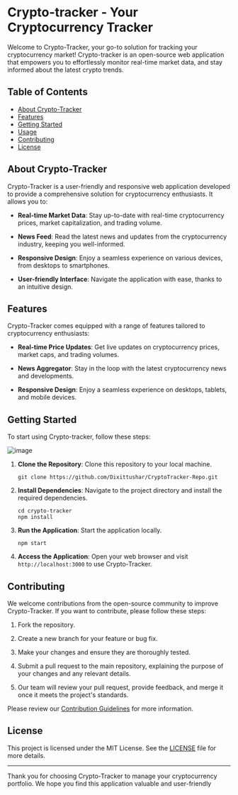 # Crypto-tracker - Your Cryptocurrency Tracker

Welcome to Crypto-Tracker, your go-to solution for tracking your cryptocurrency market! Crypto-tracker is an open-source web application that empowers you to effortlessly monitor real-time market data, and stay informed about the latest crypto trends.

## Table of Contents

- [About Crypto-Tracker](#about-cryptotracker)
- [Features](#features)
- [Getting Started](#getting-started)
- [Usage](#usage)
- [Contributing](#contributing)
- [License](#license)

## About Crypto-Tracker

Crypto-Tracker is a user-friendly and responsive web application developed to provide a comprehensive solution for cryptocurrency enthusiasts. It allows you to:

- **Real-time Market Data**: Stay up-to-date with real-time cryptocurrency prices, market capitalization, and trading volume.

- **News Feed**: Read the latest news and updates from the cryptocurrency industry, keeping you well-informed.

- **Responsive Design**: Enjoy a seamless experience on various devices, from desktops to smartphones.

- **User-friendly Interface**: Navigate the application with ease, thanks to an intuitive design.

## Features

Crypto-Tracker comes equipped with a range of features tailored to cryptocurrency enthusiasts:

- **Real-time Price Updates**: Get live updates on cryptocurrency prices, market caps, and trading volumes.

- **News Aggregator**: Stay in the loop with the latest cryptocurrency news and developments.

- **Responsive Design**: Enjoy a seamless experience on desktops, tablets, and mobile devices.

## Getting Started

To start using Crypto-tracker, follow these steps:

![image](https://github.com/riteshk-007/COINDOM/assets/135107962/80f2ac00-7887-4ce7-b71b-fd2dd510066b)

1. **Clone the Repository**: Clone this repository to your local machine.

   ```shell
   git clone https://github.com/Dixittushar/CryptoTracker-Repo.git
   ```

2. **Install Dependencies**: Navigate to the project directory and install the required dependencies.

   ```shell
   cd crypto-tracker
   npm install
   ```

3. **Run the Application**: Start the application locally.

   ```shell
   npm start
   ```

4. **Access the Application**: Open your web browser and visit `http://localhost:3000` to use Crypto-Tracker.

## Contributing

We welcome contributions from the open-source community to improve Crypto-Tracker. If you want to contribute, please follow these steps:

1. Fork the repository.

2. Create a new branch for your feature or bug fix.

3. Make your changes and ensure they are thoroughly tested.

4. Submit a pull request to the main repository, explaining the purpose of your changes and any relevant details.

5. Our team will review your pull request, provide feedback, and merge it once it meets the project's standards.

Please review our [Contribution Guidelines](CONTRIBUTING.md) for more information.

## License

This project is licensed under the MIT License. See the [LICENSE](LICENSE) file for more details.

---

Thank you for choosing Crypto-Tracker to manage your cryptocurrency portfolio. We hope you find this application valuable and user-friendly
